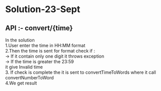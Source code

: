 # Solution-23-Sept
<H2> API :- convert/{time} </H2>

In the solution 
</br>
1.User enter the time in HH:MM format 
</br>
2.Then the time is sent for format check if : </br>
-> If it contain only one digit it throws exception </br>
-> If the time is greater the 23:59 </br> it give Invalid time</br>
3. If check is complete the it is sent to convertTimeToWords where it call convertNumberToWord </br>
4.We get result

</br>
</br>
